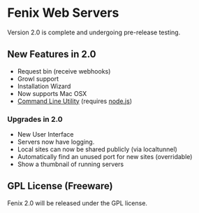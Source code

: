 # Fenix Web Servers

Version 2.0 is complete and undergoing pre-release testing.

## New Features in 2.0

- Request bin (receive webhooks)
- Growl support
- Installation Wizard
- Now supports Mac OSX
- [Command Line Utility](http://github.com/coreybutler/fenix-cli) (requires [node.js](http://nodejs.org))

### Upgrades in 2.0

- New User Interface
- Servers now have logging.
- Local sites can now be shared publicly (via localtunnel)
- Automatically find an unused port for new sites (overridable)
- Show a thumbnail of running servers

## GPL License (Freeware)

Fenix 2.0 will be released under the GPL license.